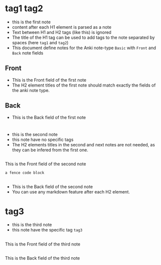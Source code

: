 # tag1 tag2

- this is the first note
- content after each H1 element is parsed as a note 
- Text between H1 and H2 tags (like this) is ignored 
- The title of the H1 tag can be used to add tags to the note separated by spaces (here `tag1` and `tag2`)
- This document define notes for the Anki note-type `Basic` with `Front` and `Back` note fields

## Front

- This is the Front field of the first note
- The H2 element titles of the first note should match exactly the fields of the anki note type.  

## Back

- This is the Back field of the first note

# 

- this is the second note
- this note have no specific tags
- The H2 elements titles in the second and next notes are not needed, as they can be infered from the first one.

## 

This is the Front field of the second note

```
a fence code block
```

## 

- This is the Back field of the second note
- You can use any markdown feature after each H2 element. 

# tag3  

- this is the third note
- this note have the specific tag `tag3`

## 

This is the Front field of the third note

## 

This is the Back field of the third note

